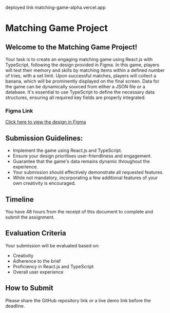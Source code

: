 deployed link matching-game-alpha.vercel.app
# Matching Game Project

## Welcome to the Matching Game Project!

Your task is to create an engaging matching game using React.js with TypeScript, following the design provided in Figma. In this game, players will test their memory and skills by matching items within a defined number of tries, with a set limit. Upon successful matches, players will collect a banana, which will be prominently displayed on the final screen. Data for the game can be dynamically sourced from either a JSON file or a database. It's essential to use TypeScript to define the necessary data structures, ensuring all required key fields are properly integrated.

### Figma Link
[Click here to view the design in Figma](https://www.figma.com/file/b21PAd21BgqZghJucatgy4/Brightchamps-Tech-task?type=design&node-id=0-611&mode=design)

## Submission Guidelines:
- Implement the game using React.js and TypeScript.
- Ensure your design prioritises user-friendliness and engagement.
- Guarantee that the game's data remains dynamic throughout the experience.
- Your submission should effectively demonstrate all requested features.
- While not mandatory, incorporating a few additional features of your own creativity is encouraged.

## Timeline
You have 48 hours from the receipt of this document to complete and submit the assignment.

## Evaluation Criteria
Your submission will be evaluated based on:
- Creativity
- Adherence to the brief
- Proficiency in React.js and TypeScript
- Overall user experience

## How to Submit
Please share the GitHub repository link or a live demo link before the deadline.


